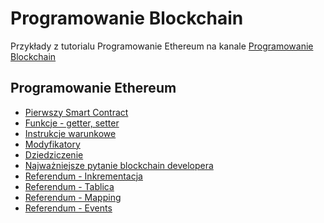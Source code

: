 # Programowanie Blockchain

Przykłady z tutorialu Programowanie Ethereum na kanale [Programowanie Blockchain](https://www.youtube.com/channel/UC4K5yIgxpPGy2laFlGu2WvQ)

## Programowanie Ethereum
* [Pierwszy Smart Contract](https://www.youtube.com/watch?v=W23biL2OyNA)
* [Funkcje - getter, setter](https://youtu.be/Aq-0txq5Lno)
* [Instrukcje warunkowe](https://youtu.be/_rardgKgkXk)
* [Modyfikatory](https://youtu.be/mUwlF2nugfM)
* [Dziedziczenie](https://youtu.be/B3VAUQy2zLs)
* [Najważniejsze pytanie blockchain developera](https://youtu.be/AzV1v6ZTO9g)
* [Referendum - Inkrementacja](https://www.youtube.com/watch?v=EB8OdLE9jTQ)
* [Referendum - Tablica](https://www.youtube.com/watch?v=-uAdbfeOD6M)
* [Referendum - Mapping]()
* [Referendum - Events]()



